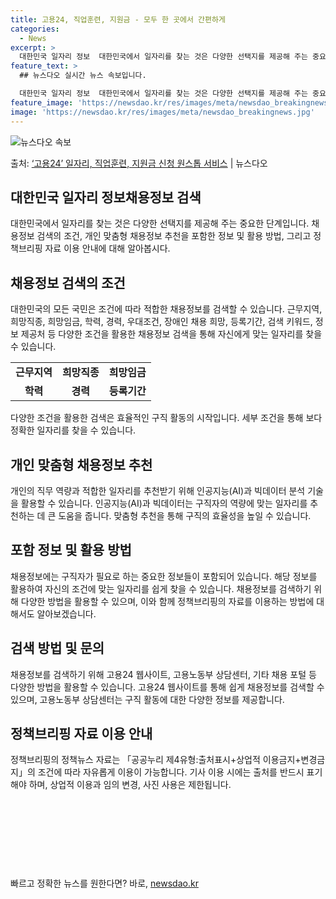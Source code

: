 ```yaml
---
title: 고용24, 직업훈련, 지원금 - 모두 한 곳에서 간편하게
categories:
  - News
excerpt: >
  대한민국 일자리 정보  대한민국에서 일자리를 찾는 것은 다양한 선택지를 제공해 주는 중요한 단계입니다. 이 …
feature_text: >
  ## 뉴스다오 실시간 뉴스 속보입니다.

  대한민국 일자리 정보  대한민국에서 일자리를 찾는 것은 다양한 선택지를 제공해 주는 중요한 단계입니다. 이 …
feature_image: 'https://newsdao.kr/res/images/meta/newsdao_breakingnews.jpg'
image: 'https://newsdao.kr/res/images/meta/newsdao_breakingnews.jpg'
---
```


![뉴스다오 속보](https://newsdao.kr/res/images/meta/newsdao_breakingnews.jpg)

<p>출처: <a href="https://newsdao.kr/4737" rel="dofollow">‘고용24’ 일자리, 직업훈련, 지원금 신청 원스톱 서비스</a> | 뉴스다오</p>

<h2 data-ke-size="size26">대한민국 일자리 정보채용정보 검색</h2>
<p data-ke-size="size16">대한민국에서 일자리를 찾는 것은 다양한 선택지를 제공해 주는 중요한 단계입니다. 채용정보 검색의 조건, 개인 맞춤형 채용정보 추천을 포함한 정보 및 활용 방법, 그리고 정책브리핑 자료 이용 안내에 대해 알아봅시다.</p>

<h2 data-ke-size="size26">채용정보 검색의 조건</h2>
<p data-ke-size="size16">대한민국의 모든 국민은 조건에 따라 적합한 채용정보를 검색할 수 있습니다. 근무지역, 희망직종, 희망임금, 학력, 경력, 우대조건, 장애인 채용 희망, 등록기간, 검색 키워드, 정보 제공처 등 다양한 조건을 활용한 채용정보 검색을 통해 자신에게 맞는 일자리를 찾을 수 있습니다.</p>
<table>
  <tr>
    <td style="text-align: center; height: 17px;"><b>근무지역</b></td>
    <td style="text-align: center; height: 17px;"><b>희망직종</b></td>
    <td style="text-align: center; height: 17px;"><b>희망임금</b></td>
  </tr>
  <tr>
    <td style="text-align: center; height: 17px;"><b>학력</b></td>
    <td style="text-align: center; height: 17px;"><b>경력</b></td>
    <td style="text-align: center; height: 17px;"><b>등록기간</b></td>
  </tr>
</table>
<p data-ke-size="size16">다양한 조건을 활용한 검색은 효율적인 구직 활동의 시작입니다. 세부 조건을 통해 보다 정확한 일자리를 찾을 수 있습니다.</p>

<h2 data-ke-size="size26">개인 맞춤형 채용정보 추천</h2>
<p data-ke-size="size16">개인의 직무 역량과 적합한 일자리를 추천받기 위해 인공지능(AI)과 빅데이터 분석 기술을 활용할 수 있습니다. 인공지능(AI)과 빅데이터는 구직자의 역량에 맞는 일자리를 추천하는 데 큰 도움을 줍니다. 맞춤형 추천을 통해 구직의 효율성을 높일 수 있습니다.</p>

<h2 data-ke-size="size26">포함 정보 및 활용 방법</h2>
<p data-ke-size="size16">채용정보에는 구직자가 필요로 하는 중요한 정보들이 포함되어 있습니다. 해당 정보를 활용하여 자신의 조건에 맞는 일자리를 쉽게 찾을 수 있습니다. 채용정보를 검색하기 위해 다양한 방법을 활용할 수 있으며, 이와 함께 정책브리핑의 자료를 이용하는 방법에 대해서도 알아보겠습니다.</p>

<h2 data-ke-size="size26">검색 방법 및 문의</h2>
<p data-ke-size="size16">채용정보를 검색하기 위해 고용24 웹사이트, 고용노동부 상담센터, 기타 채용 포털 등 다양한 방법을 활용할 수 있습니다. 고용24 웹사이트를 통해 쉽게 채용정보를 검색할 수 있으며, 고용노동부 상담센터는 구직 활동에 대한 다양한 정보를 제공합니다.</p>

<h2 data-ke-size="size26">정책브리핑 자료 이용 안내</h2>
<p data-ke-size="size16">정책브리핑의 정책뉴스 자료는 「공공누리 제4유형:출처표시+상업적 이용금지+변경금지」의 조건에 따라 자유롭게 이용이 가능합니다. 기사 이용 시에는 출처를 반드시 표기해야 하며, 상업적 이용과 임의 변경, 사진 사용은 제한됩니다.</p>
<p data-ke-size="size16">&nbsp;</p>
<p data-ke-size="size16">&nbsp;</p>
<p data-ke-size="size16">&nbsp;</p>
<p data-ke-size="size16">&nbsp;</p> 

빠르고 정확한 뉴스를 원한다면? 바로, <a href="https://newsdao.kr" rel="dofollow">newsdao.kr</a>


